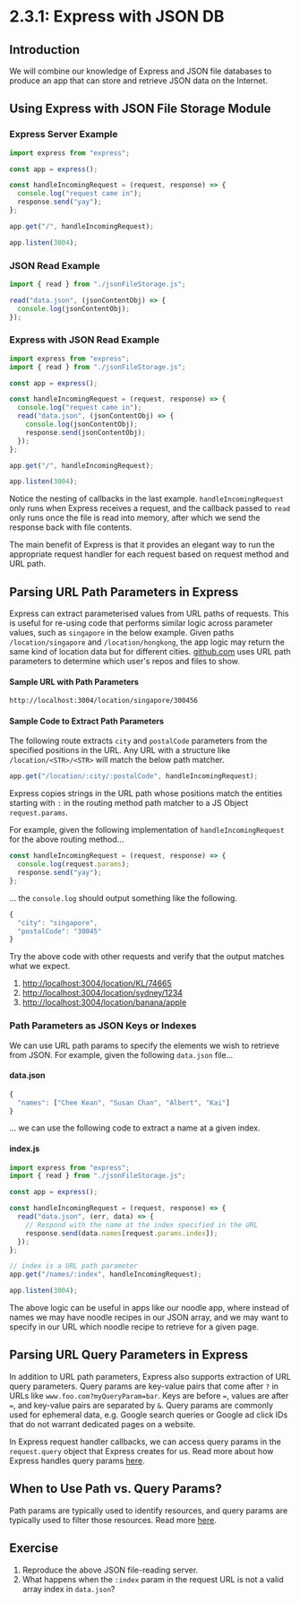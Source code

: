 # 2.3.1: Express with JSON DB

## Introduction

We will combine our knowledge of Express and JSON file databases to produce an app that can store and retrieve JSON data on the Internet.

## Using Express with JSON File Storage Module

### Express Server Example

```javascript
import express from "express";

const app = express();

const handleIncomingRequest = (request, response) => {
  console.log("request came in");
  response.send("yay");
};

app.get("/", handleIncomingRequest);

app.listen(3004);
```

### JSON Read Example

```javascript
import { read } from "./jsonFileStorage.js";

read("data.json", (jsonContentObj) => {
  console.log(jsonContentObj);
});
```

### Express with JSON Read Example

```javascript
import express from "express";
import { read } from "./jsonFileStorage.js";

const app = express();

const handleIncomingRequest = (request, response) => {
  console.log("request came in");
  read("data.json", (jsonContentObj) => {
    console.log(jsonContentObj);
    response.send(jsonContentObj);
  });
};

app.get("/", handleIncomingRequest);

app.listen(3004);
```

Notice the nesting of callbacks in the last example. `handleIncomingRequest` only runs when Express receives a request, and the callback passed to `read` only runs once the file is read into memory, after which we send the response back with file contents.

The main benefit of Express is that it provides an elegant way to run the appropriate request handler for each request based on request method and URL path.

## Parsing URL Path Parameters in Express

Express can extract parameterised values from URL paths of requests. This is useful for re-using code that performs similar logic across parameter values, such as `singapore` in the below example. Given paths `/location/singapore` and `/location/hongkong`, the app logic may return the same kind of location data but for different cities. [github.com](https://github.com) uses URL path parameters to determine which user's repos and files to show.

#### Sample URL with Path Parameters

```bash
http://localhost:3004/location/singapore/300456
```

#### Sample Code to Extract Path Parameters

The following route extracts `city` and `postalCode` parameters from the specified positions in the URL. Any URL with a structure like `/location/<STR>/<STR>` will match the below path matcher.

```javascript
app.get("/location/:city/:postalCode", handleIncomingRequest);
```

Express copies strings in the URL path whose positions match the entities starting with `:` in the routing method path matcher to a JS Object `request.params`.

For example, given the following implementation of `handleIncomingRequest` for the above routing method...

```javascript
const handleIncomingRequest = (request, response) => {
  console.log(request.params);
  response.send("yay");
};
```

... the `console.log` should output something like the following.

```javascript
{
  "city": "singapore",
  "postalCode": "30045"
}
```

Try the above code with other requests and verify that the output matches what we expect.

1. [http://localhost:3004/location/KL/74665](http://localhost:3004/location/KL/74665)
2. [http://localhost:3004/location/sydney/1234](http://localhost:3004/location/sydney/1234)
3. [http://localhost:3004/location/banana/apple](http://localhost:3004/location/banana/apple)

### Path Parameters as JSON Keys or Indexes

We can use URL path params to specify the elements we wish to retrieve from JSON. For example, given the following `data.json` file...

#### data.json

```javascript
{
  "names": ["Chee Kean", "Susan Chan", "Albert", "Kai"]
}
```

... we can use the following code to extract a name at a given index.

#### index.js

```javascript
import express from "express";
import { read } from "./jsonFileStorage.js";

const app = express();

const handleIncomingRequest = (request, response) => {
  read("data.json", (err, data) => {
    // Respond with the name at the index specified in the URL
    response.send(data.names[request.params.index]);
  });
};

// index is a URL path parameter
app.get("/names/:index", handleIncomingRequest);

app.listen(3004);
```

The above logic can be useful in apps like our noodle app, where instead of names we may have noodle recipes in our JSON array, and we may want to specify in our URL which noodle recipe to retrieve for a given page.

## Parsing URL Query Parameters in Express

In addition to URL path parameters, Express also supports extraction of URL query parameters. Query params are key-value pairs that come after `?` in URLs like `www.foo.com?myQueryParam=bar`. Keys are before `=`, values are after `=`, and key-value pairs are separated by `&`. Query params are commonly used for ephemeral data, e.g. Google search queries or Google ad click IDs that do not warrant dedicated pages on a website.

In Express request handler callbacks, we can access query params in the `request.query` object that Express creates for us. Read more about how Express handles query params [here](https://expressjs.com/en/api.html#req.query).

## When to Use Path vs. Query Params?

Path params are typically used to identify resources, and query params are typically used to filter those resources. Read more [here](https://stackoverflow.com/a/31261026).

## Exercise

1. Reproduce the above JSON file-reading server.
2. What happens when the `:index` param in the request URL is not a valid array index in `data.json`?
